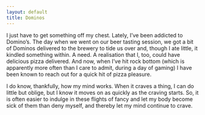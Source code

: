 ```yaml
---
layout: default
title: Dominos
---
```


I just have to get something off my chest. Lately, I’ve been addicted to Domino’s. The day when we went on our beer tasting session, we got a bit of Dominos delivered to the brewery to tide us over and, though I ate little, it kindled something within. A need. A realisation that I, too, could have delicious pizza delivered. And now, when I’ve hit rock bottom (which is apparently more often than I care to admit, during a day of gaming) I have been known to reach out for a quick hit of pizza pleasure.

I do know, thankfully, how my mind works. When it craves a thing, I can do little but oblige, but I know it moves on as quickly as the craving starts. So, it is often easier to indulge in these flights of fancy and let my body become sick of them than deny myself, and thereby let my mind continue to crave.